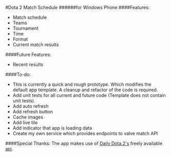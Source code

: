 #Dota 2 Match Schedule
######for Windows Phone
####Features:
  - Match schedule
   - Teams
   - Tournament
   - Time
   - Format
  - Current match results

####Future Features:
  - Recent results

####To-do:
  - This is currently a quick and rough prototype. Which modifies the default app template. A cleanup and refactor of the code is required.
  - Add unit tests for all current and future code (Template does not contain unit tests).
  - Add auto refresh
  - Add refresh button
  - Cache images
  - Add live tile
  - Add indicator that app is loading data
  - Create my own service which provides endpoints to valve match API

####Special Thanks:
The app makes use of [Daily Dota 2's](http://dailydota2.com/) freely available [api](http://dailydota2.com/api).
